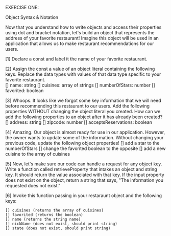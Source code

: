 EXERCISE ONE: 

Object Syntax & Notation 

Now that you understand how to write objects and access their properties using dot and bracket notation, let's build an object that represents the address of your favorite restaurant! Imagine this object will be used in an application that allows us to make restaurant recommendations for our users. 

[1] Declare a const and label it the name of your favorite restaurant. 

[2] Assign the const a value of an object literal containing the following keys. Replace the data types with values of that data type specific to your favorite restaurant.  
    [] name: string
    [] cuisines: array of strings
    [] numberOfStars: number
    [] favorited: boolean

[3] Whoops. It looks like we forgot some key information that we will need before recommending this restaurant to our users. Add the following properties WITHOUT changing the object literal you created. How can we add the following properties to an object after it has already been created? 
    [] address: string 
    [] zipcode: number
    [] acceptsReservations: boolean 

[4] Amazing. Our object is almost ready for use in our application. However, the owner wants to update some of the information. Without changing your previous code, update the following object properties! 
    [] add a star to the numberOfStars
    [] change the favorited boolean to the opposite 
    [] add a new cuisine to the array of cuisines 

[5] Now, let's make sure our code can handle a request for any object key. Write a function called retrieveProperty that intakes an object and string key. It should return the value associated with that key. If the input property does not exist on the object, return a string that says, "The information you requested does not exist."

[6] Invoke this function passing in your restaraunt object and the following keys: 

    [] cuisines (returns the array of cuisines)
    [] favorited (returns the boolean)
    [] name (returns the string name)
    [] nickName (does not exist, should print string)
    [] state (does not exist, should print string)





